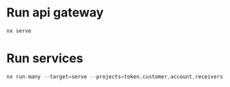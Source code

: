# Run api gateway

```javascript
nx serve
```

# Run services

```javascript
nx run-many --target=serve --projects=token,customer,account,receivers
```
